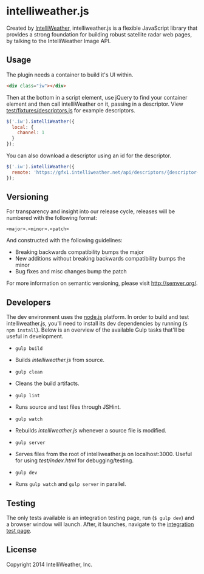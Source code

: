 
intelliweather.js
=================

Created by [IntelliWeather], intelliweather.js is a flexible JavaScript library
that provides a strong foundation for building robust satellite radar web pages, 
by talking to the IntelliWeather Image API.

<!-- section links -->

[IntelliWeather]: http://www.intelliweather.com/

Usage
-----

The plugin needs a container to build it's UI within.

```html
<div class="iw"></div>
```

Then at the bottom in a script element, use jQuery to find your container
element and then call intelliWeather on it, passing in a descriptor. View
[test/fixtures/descriptors.js][descriptor-examples] for example descriptors.

```javascript
$('.iw').intelliWeather({
  local: {
    channel: 1
  }
});
```

[descriptor-examples]: https://github.com/intelliweather/IntelliWeather.js/blob/master/test/fixtures/descriptors.js

You can also download a descriptor using an id for the descriptor.

```javascript
$('.iw').intelliWeather({
  remote: 'https://gfx1.intelliweather.net/api/descriptors/{descriptor-id}'
});
```

Versioning
----------

For transparency and insight into our release cycle, releases will be numbered
with the following format:

`<major>.<minor>.<patch>`

And constructed with the following guidelines:

* Breaking backwards compatibility bumps the major
* New additions without breaking backwards compatibility bumps the minor
* Bug fixes and misc changes bump the patch

For more information on semantic versioning, please visit http://semver.org/.

Developers
-----------

The dev environment uses the [node.js] platform. In order to build and test
intelliweather.js, you'll need to install its dev dependencies by running
(`$ npm install`). Below is an overview of the available Gulp tasks that'll be
useful in development.

* `gulp build`
 - Builds *intelliweather.js* from source.
* `gulp clean`
 - Cleans the build artifacts.
* `gulp lint`
 - Runs source and test files through JSHint.
* `gulp watch`
 - Rebuilds *intelliweather.js* whenever a source file is modified.
* `gulp server`
 - Serves files from the root of intelliweather.js on localhost:3000. Useful for
   using *test/index.html* for debugging/testing.
* `gulp dev`
 - Runs `gulp watch` and `gulp server` in parallel.

<!-- section links -->

[node.js]: http://nodejs.org/
[gulp]: https://github.com/gulpjs/gulp/

Testing
-------

The only tests available is an integration testing page, run (`$ gulp dev`) and 
a browser window will launch. After, it launches, navigate to the 
[integration test page][integration].

<!-- section links -->

[integration]: https://localhost:3000/test/index.html

License
-------

Copyright 2014 IntelliWeather, Inc.
